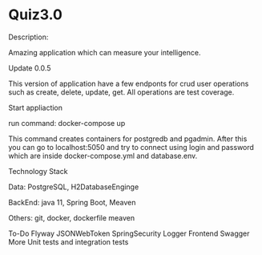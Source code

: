 # Quiz3.0
Description:

Amazing application which can measure your intelligence.

Update 0.0.5

This version of application have a few endponts for crud user 
operations such as create, delete, update, get. All operations 
are test coverage. 


Start appliaction

run command: docker-compose up

This command creates containers for postgredb and pgadmin.
After this you can go to localhost:5050 and try to connect
using login and password which are inside 
docker-compose.yml and database.env.

Technology Stack

Data: 
PostgreSQL, H2DatabaseEnginge

BackEnd: java 11, Spring Boot, Meaven

Others: git, docker, dockerfile meaven

To-Do
Flyway
JSONWebToken
SpringSecurity
Logger
Frontend
Swagger
More Unit tests and integration tests